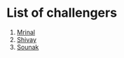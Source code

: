 # List of challengers
1. [Mrinal](https://github.com/mrinal1224)
2. [Shivay](https://github.com/shivaylamba)
3. [Sounak](https://github.com/sounak999)